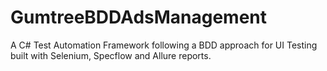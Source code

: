 # GumtreeBDDAdsManagement
A C# Test Automation Framework following a BDD approach for UI Testing built with Selenium, Specflow and Allure reports.
